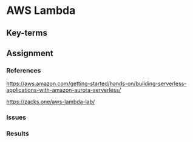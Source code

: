 # AWS Lambda


## Key-terms


## Assignment


### References

https://aws.amazon.com/getting-started/hands-on/building-serverless-applications-with-amazon-aurora-serverless/

https://zacks.one/aws-lambda-lab/



### Issues


### Results
